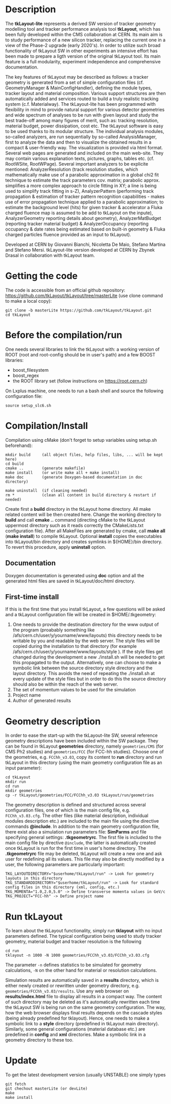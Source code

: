 <!-- README.md file --> 
# Description

The **tkLayout-lite** represents a derived SW version of tracker geometry modelling tool and tracker performance analysis tool **tkLayout**, 
which has been fully developed within the CMS collaboration at CERN. Its main aim is to study performance of a new silicon tracker, 
replacing the current one in a view of the Phase-2 upgrade (early 2020's). In order to utilize such broad functionality of tkLayout SW in 
other experiments an intensive effort has been made to prepare a ligth version of the original tkLayout tool. Its main feature is a full modularity, 
experiment independence and comprehensive documentation.

The key features of tkLayout may be described as follows: a tracker geometry is generated from a set of simple configuration files (cf. GeometryManager 
& MainConfigHandler), defining the module types, tracker layout and material composition. Various support structures are then automatically added and 
services routed to build a truly realistic tracking system (c.f. Materialway). The tkLayout-lite has been programmed with flexibility in mind to provide natural 
support for various detector geometries and wide spectrum of analyses to be run with given layout and study the best trade-off among many figures of merit, 
such as: tracking resolution, material budget, power dissipation, cost etc. The tkLayout software is easy to be used thanks to its modular structure. The 
individual analysis modules, so-called analyzers, are run sequentially by so-called AnalysisManager, first to analyze the data and then to visualize the 
obtained results in a compact & user-friendly way. The visualization is provided via html format. Several web pages are generated and included on the main 
web-site. They may contain various explanation texts, pictures, graphs, tables etc. (cf. RootWSite, RootWPage). Several important analyzers to be explicite 
mentioned: AnalyzerResolution (track resolution studies, which mathematically make use of a parabolic approximation in a global chi2 fit technique to estimate 
the track parameters cov. matrix; parabolic approx. simplifies a more complex approach to circle fitting in XY; a line is being used to simplify track fitting 
in s-Z), AnalyzerPattern (performing track propagation & estimation of tracker pattern recognition capabilities - makes use of error propagation technique 
applied to a parabolic approximation; to estimate the background level (hits) for given tracker & accelerator a Fluka charged fluence map is assumed to be add 
to tkLayout on the inpute), AnalyzerGeometry reporting details about geometry), AnalyzerMatBudget (reporting tracker material budget) & AnalyzerOccupancy (reporting 
occupancy & date rates being estimated based on built-in geometry & Fluka charged particles fluence provided as an input to tkLayout).   

Developed at CERN by Giovanni Bianchi, Nicoletta De Maio, Stefano Martina and Stefano Mersi. tkLayout-lite version developed at CERN by Zbynek Drasal in 
collaboration with tkLayout team.

# Getting the code
The code is accessible from an official github repository: https://github.com/tkLayout/tkLayout/tree/masterLite (use clone command to make a local copy):

    git clone -b masterLite https://github.com/tkLayout/tkLayout.git
    cd tkLayout

# Before the compilation/run
One needs several libraries to link the tkLayout with: a working version of ROOT (root and root-config should be in user's path) and a few
BOOST libraries:
  * boost_filesystem
  * boost_regex
  * the ROOT library set (follow instructions on https://root.cern.ch)

On Lxplus machine, one needs to run a bash shell and source the following configuration file:

    source setup_slc6.sh

# Compilation/Install
Compilation using cMake (don't forget to setup variables using setup.sh beforehand):

    mkdir build     (all object files, help files, libs, ... will be kept here)
    cd build
    cmake ..        (generate makefile)
    make install    (or write make all + make install)
    make doc        (generate Doxygen-based documentation in doc directory)

    make uninstall  (if cleaning needed)
    rm *            (clean all content in build directory & restart if needed)

Create first a **build** directory in the tkLayout home directory. All make related content will be then created here. Change the working 
directory to **build** and call **cmake ..** command (directing cMake to the tkLayout uppermost directory such as it reads correctly the 
CMakeLists.txt configuration file). After all MakeFiles are generated by cmake, call **make all** (**make install**) to compile tkLayout. 
Optional **install** copies the executables into tkLayout/bin directory and creates symlinks in ${HOME}/bin directory. To revert this 
procedure, apply **uninstall** option. 

## Documentation
Doxygen documentation is generated using **doc** option and all the generated html files are saved in tkLayout/doc/html directory.

## First-time install
If this is the first time that you install tkLayout, a few questions will be asked and a tkLayout configuration
file will be created in $HOME/.tkgeometry:

1. One needs to provide the destination directory for the www output of the program (proabably
  something like /afs/cern.ch/user/y/yourname/www/layouts) this directory needs to be writable by you
  and readable by the web server.
     The style files will be copied during the installation to that directory (for example
  /afs/cern.ch/user/y/yourname/www/layouts/style ). If the style files get changed during the development
  a new ./install.sh will be needed to get this propagated to the output.
     Alternatively, one can choose to make a symbolic link between the source directory style directory and
  the layout directory. This avoids the need of repeating the ./install.sh at every update of the style files
  but in order to do this the source directory should also be within the reach of the web server.
2. The set of momentum values to be used for the simulation
3. Project name
4. Author of generated results

# Geometry description
In order to ease the start-up with the tkLayout-lite SW, several reference geometry descriptions have been included within 
the SW package. They can be found in tkLayout **geometries** directory, namely `geometries/CMS` (for CMS Ph2 studies) and 
`geometries/FCC` (for FCC-hh studies). Choose one of the geometries, e.g. `FCChh_v3.03`, copy its content to **run** 
directory and run tkLayout in this directory (using the main geometry configuration file as an input parameter):

    cd tkLayout
    mkdir run
    cd run
    mkdir geometries
    cp -r tkLayout/geometries/FCC/FCChh_v3.03 tkLayout/run/geometries 
 
The geometry description is defined and structured across several configuration files, one of which is the main config 
file, e.g. `FCChh_v3.03.cfg`. The other files (like material description, individual modules description etc.) are included 
to the main file using the directive commands **@include**. In addition to the main geometry configuration file, there 
exist also a simulation run parameters file: **SimParms** and file specifying general settings: **.tkgeometryrc**. The 
first file is included to the main config file by directive `@include`, the latter is automatically created once tkLayout 
is run for the first time in user's home directory. The **.tkgeometryrc** file may be deleted, tkLayout will 
create a new one and ask user for redefining all its values. This file may also be directly modified by a user, the 
following parameters are particularly important:

    TKG_LAYOUTDIRECTORY="$userhome/tkLayout/run" -> Look for geometry layouts in this directory   
    TKG_STANDARDDIRECTORY="$userhome/tkLayout/run" -> Look for standard config files in this directory (xml, config, etc.)
    TKG_MOMENTA="1.0,2.0,5.0" -> Define transverse momenta values in GeV/c
    TKG_PROJECT="FCC-hh" -> Define project name

# Run tkLayout
To learn about the tkLayout functionality, simply run **tklayout** with no input parameters defined. The typical 
configuration being used to study tracker geometry, material budget and tracker resolution is the following

    cd run
    tklayout -n 1000 -N 1000 geometries/FCChh_v3.03/FCChh_v3.03.cfg 
  
The parameter `-n` defines statistics to be simulated for geometry calculations, `-N` on the other hand for material or 
resolution calculations.  

Simulation results are automatically saved in a **results** directory, which is either newly created or rewritten under 
geometry directory, e.g. `geometries/FCChh_v3.03/results`. Use any web browser on **results/index.html** file to display 
all results in a compact way. The content of such directory may be deleted as it's automatically rewritten each time the 
tkLayout SW is being run on the same geometry configuration. The way, how the web browser displays final results depends on 
the cascade styles (being already predefined for tklayout). Hence, one needs to make a symbolic link to a **style** 
directory (predefined in tkLayout main directory). Similarly, some general configurations (material database etc.) are 
predefined in **config** and **xml** directories. Make a symbolic link in a geometry directory to these too.  

# Update
To get the latest development version (usually UNSTABLE) one simply types

    git fetch
    git chechout masterLite (or devLite)
    make
    make install
  
